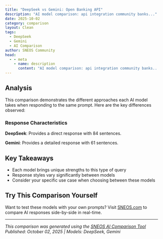 ```yaml
---
title: "DeepSeek vs Gemini: Open Banking API"
description: "AI model comparison: api integration community banks..."
date: 2025-10-02
category: comparison
layout: Clean
tags:
  - DeepSeek
  - Gemini
  - AI Comparison
author: SNEOS Community
head:
  - - meta
    - name: description
      content: "AI model comparison: api integration community banks..."
---
```


<ChatComparison
  title="DeepSeek vs Gemini: Open Banking API"
  prompt="api integration community banks"
  :responses='{
    "DeepSeek": "Of course. Integrating APIs with community banks is a fascinating and rapidly evolving area. While community banks have traditionally been slower to adopt new technology than large multinational banks, the landscape is changing dramatically due to customer demand, competitive pressure, and the rise of Banking-as-a-Service (BaaS).\n\nHere\u2019s a comprehensive guide to API integration for community banks, covering the why, the how, the challenges, and the key players.\n\n---\n\n### 1. Why Community Banks are Embracing API Integration\n\nCommunity banks are leveraging APIs to compete and thrive, not just survive.\n\n*   **Enhanced Customer Experience:** Offer services like account aggregation (seeing all their finances in one place), personal financial management (PFM) tools, and faster digital onboarding.\n*   **Operational Efficiency:** Automate back-office processes like account verification (KYC), loan origination, and compliance reporting.\n*   **New Revenue Streams:** Partner with FinTech companies to offer specialized services (e.g., embedded lending, insurance, investment platforms) and earn referral fees or revenue shares.\n*   **Competition with Megabanks \u0026 FinTechs:** They can\u0027t outspend Chase or out-innovate a startup, but they can use APIs to offer a comparable digital experience with their superior local service.\n*   **Regulatory Compliance:** Open Banking regulations (like PSD2 in Europe) are a global trend. Proactive API adoption prepares them for a similar future in the U.S. and helps streamline compliance (e.g., with FDX API standards for data sharing).\n\n---\n\n### 2. Key Areas for API Integration\n\nAPIs can be used in several critical functions:\n\n| Area | Use Case | Example APIs / Standards |\n| :--- | :--- | :--- |\n| **Account Aggregation** | Allow customers to see data from other banks in your app, or let your data be used securely in a FinTech app (like Mint or QuickBooks). | **Plaid, Finicity, MX** (they provide the API layer to the core provider) |\n| **Payment Initiation** | Enable customers to send real-time or ACH payments directly from your app or a partner\u0027s platform. | **ACH APIs, RTP\u00AE Network (The Clearing House), FedNowSM Service** |\n| **Account Opening \u0026 Onboarding** | Streamline the digital account opening process with identity verification and credit checks. | **Alloy, Socure, Veriff** (for KYC/identity), **Plaid** (for account funding verification) |\n| **Loan Origination** | Automate the loan application, decisioning, and funding process. | APIs from credit bureaus (**Experian, Equifax, TransUnion**), document verification, and core providers. |\n| **Internal Systems** | Connect core banking systems with other internal software (CRM, marketing, document management). | Core Provider\u0027s native APIs (see below). |\n\n---\n\n### 3. The Technical Path: How Community Banks Integrate APIs\n\nThis is the most critical part. A community bank typically doesn\u0027t build a direct API from scratch. They work through layers.\n\n#### The Central Role of the Core Provider\n\nThe **core banking system** (like the bank\u0027s central nervous system) is the key. Examples include **Fiserv, FIS, Jack Henry, and Finxact**.\n\n*   **Traditional Cores (Fiserv, FIS, Jack Henry):** Historically had closed architectures. They are now rapidly developing and exposing their own API gateways.\n    *   **Jack Henry Banno:** A powerful platform that provides a set of APIs for digital banking, account aggregation, and more.\n    *   **Fiserv AllData Aggregation:** Their solution for secure data sharing via APIs.\n    *   The bank often works with the core provider to \u0022turn on\u0022 and configure these APIs.\n*   **Modern Cores (Finxact, Unit):** Built from the ground up with an API-first architecture, making integration significantly easier and faster.\n\n#### Common Integration Models:\n\n1.  **Direct Core Provider API:** The bank uses the APIs provided by its core processor (e.g., Jack Henry\u0027s Banno API) to build custom digital experiences.\n2.  **Third-Party Aggregator API:** The bank partners with a company like **Plaid** or **Finicity**. These aggregators have already built integrations with the major core providers. The bank \u0022certifies\u0022 this connection to ensure secure and reliable data flow.\n3.  **Banking-as-a-Service (BaaS) Platform:** The bank partners with a BaaS provider (like **Unit, Treasury Prime, or Synctera**). The BaaS platform provides a modern API stack on top of the bank\u0027s core, allowing the bank to easily offer its banking services (charter, FDIC insurance, payments) to FinTech partners.\n\n---\n\n### 4. Major Challenges for Community Banks\n\n*   **Legacy Systems:** Integrating modern APIs with 40-year-old COBOL-based core systems is complex, slow, and expensive.\n*   **Cost and Resources:** API projects require budget for licensing, developer time, and ongoing maintenance. Many community banks have small IT teams.\n*   **Security and Risk Management:** Every new API connection is a potential security vulnerability. Banks must have robust security practices, including API gateways, monitoring, and strict authentication (e.g., OAuth 2.0).\n*   **Regulatory and Compliance Hurdles:** Banks must ensure their API partners comply with regulations like GLBA, BSA/AML, and data privacy laws. Vetting third parties is a rigorous process.\n*   **Strategic Focus:** It\u0027s easy to get distracted by the \u0022shiny object\u0022 of every new FinTech. Banks need a clear API strategy aligned with their business goals.\n\n---\n\n### 5. The Community Bank API Ecosystem: Key Players\n\n*   **Core Processors:** **Fiserv, FIS, Jack Henry \u0026 Associates, Finxact**\n*   **API Aggregators (Data \u0026 Payments):** **Plaid, Finicity (a Mastercard company), MX, Yodlee**\n*   **Banking-as-a-Service (BaaS) Platforms:** **Unit, Treasury Prime, Synctera, Bond**\n*   **Identity Verification \u0026 KYC:** **Alloy, Socure, Veriff**\n*   **Real-Time Payments:** **The Clearing House (RTP\u00AE), FedNowSM Service**\n*   **Standards Bodies:** **FDX (Financial Data Exchange)** - Creates a common API standard (FDX API) for secure and transparent consumer and business financial data sharing.\n\n### Getting Started: A Practical Checklist for a Community Bank\n\n1.  **Define Your \u0022Why\u0022:** Start with a business goal, not the technology. (\u0022We want to improve loan application conversion by 30%.\u0022)\n2.  **Assess Your Core:** Talk to your core provider. What APIs do they offer? What is their roadmap? What are the costs?\n3.  **Start Small:** Pilot a low-risk, high-impact API project. For example, integrating a digital identity verification API for new account openings.\n4.  **Prioritize Security:** Involve your CISO and compliance team from day one. Choose partners with strong security credentials and audits (e.g., SOC 2).\n5.  **Join the Community:** Engage with organizations like the **Independent Community Bankers of America (ICBA)** which provides resources and advocacy on tech issues, including APIs.\n\nThe journey to API integration is essential for the future of community banking. By leveraging partnerships and a strategic approach, they can harness the power of APIs to remain relevant, competitive, and deeply connected to their customers.",
    "Gemini": "API (Application Programming Interface) integration is becoming increasingly crucial for community banks. It allows them to connect with fintech companies, other financial institutions, and even internal systems in a standardized way. Here\u0027s a breakdown of why it\u0027s important and what it entails:\n\n**Why API Integration is Important for Community Banks:**\n\n*   **Enhanced Customer Experience:**\n    *   **Modern Banking Features:** APIs enable banks to offer modern features like mobile wallets, budgeting apps, and personalized financial advice without building them in-house.\n    *   **Seamless Integration:** Customers can connect their bank accounts to their favorite financial tools, streamlining their financial lives.\n    *   **Faster Transactions:** APIs can speed up processes like loan applications, fund transfers, and account opening.\n\n*   **Increased Efficiency and Automation:**\n    *   **Streamlined Processes:** Automate tasks like data entry, reconciliation, and compliance reporting.\n    *   **Reduced Errors:** Minimizes manual data handling, leading to fewer errors and improved accuracy.\n    *   **Faster Time to Market:** Quickly integrate new services and features to stay competitive.\n\n*   **New Revenue Streams:**\n    *   **Partnerships:** Collaborate with fintech companies to offer unique services and earn referral fees.\n    *   **Data Monetization:**  Potentially offer anonymized and aggregated data insights to businesses (with appropriate privacy safeguards).\n    *   **New Products:** Create innovative products and services by combining banking capabilities with other platforms.\n\n*   **Improved Data Access and Analysis:**\n    *   **Real-Time Data:** Access real-time data for better decision-making and risk management.\n    *   **Data-Driven Insights:** Analyze customer data to personalize offerings and improve customer engagement.\n    *   **Regulatory Compliance:** Easier to meet regulatory requirements by accessing and sharing data securely.\n\n*   **Staying Competitive:**\n    *   **Meeting Customer Expectations:**  Customers expect the same level of digital convenience from community banks as they do from larger institutions and fintech companies.\n    *   **Attracting New Customers:** Offering modern features and seamless integration can attract a younger, tech-savvy customer base.\n    *   **Building a Digital Ecosystem:**  Connect with other businesses and services to create a comprehensive financial ecosystem for customers.\n\n**Types of APIs Community Banks Might Use:**\n\n*   **Account Information APIs:**  Allow third-party apps to access account balances, transaction history, and other account details (with customer consent).\n*   **Payment APIs:**  Enable banks to process payments through various channels, including mobile wallets, online payment gateways, and real-time payment networks.\n*   **Funds Transfer APIs:**  Facilitate electronic funds transfers (EFTs) between accounts, both within the bank and with other institutions.\n*   **Lending APIs:**  Streamline loan applications, credit scoring, and loan management.\n*   **Customer Onboarding APIs:** Automate and simplify the account opening process.\n*   **Security APIs:**  Provide authentication, authorization, and fraud detection services.\n*   **KYC/AML APIs:**  Automate Know Your Customer (KYC) and Anti-Money Laundering (AML) compliance checks.\n*   **Core Banking APIs:**  Connect to the bank\u0027s core banking system to access and update customer information, account balances, and other critical data.\n*   **Open Banking APIs:** Standardized APIs that allow secure data sharing between banks and third-party providers (driven by regulations like PSD2 in some regions).\n\n**Challenges and Considerations:**\n\n*   **Security:**  Protecting customer data is paramount. Banks must implement robust security measures to prevent unauthorized access and fraud.\n*   **Compliance:**  Banks must comply with all applicable regulations, including data privacy laws (like GDPR and CCPA) and financial regulations.\n*   **Integration Complexity:** Integrating with multiple APIs can be complex and require specialized expertise.\n*   **Scalability:**  The API infrastructure must be able to handle increasing volumes of data and transactions.\n*   **Vendor Selection:** Choosing the right API providers is crucial. Banks should carefully evaluate vendors based on their security, reliability, and cost.\n*   **Data Governance:**  Establishing clear data governance policies is essential to ensure data quality and consistency.\n*   **Legacy Systems:** Integrating with older legacy systems can be challenging.  Banks may need to modernize their infrastructure to fully leverage APIs.\n*   **Cost:** Developing and maintaining an API infrastructure can be expensive.\n\n**How Community Banks Can Approach API Integration:**\n\n*   **Develop a Clear API Strategy:**  Define the bank\u0027s goals for API integration and identify the most important use cases.\n*   **Assess Existing Infrastructure:**  Evaluate the bank\u0027s current IT infrastructure and identify any gaps that need to be addressed.\n*   **Prioritize APIs:**  Start with the APIs that will deliver the most value and have the least risk.\n*   **Choose the Right Technology:**  Select an API management platform that meets the bank\u0027s needs.\n*   **Implement Robust Security Measures:**  Implement strong authentication, authorization, and encryption to protect customer data.\n*   **Test Thoroughly:**  Thoroughly test all APIs before deploying them to production.\n*   **Monitor Performance:**  Continuously monitor the performance of APIs to identify and resolve any issues.\n*   **Collaborate with Fintechs:**  Partner with fintech companies to access their expertise and innovative solutions.\n*   **Training:**  Invest in training for staff to ensure they understand how to use and manage APIs.\n*   **Start Small:**  A phased approach allows for learning and adaptation.\n\n**Key Players \u0026 Examples (Illustrative - Not Exhaustive):**\n\n*   **Core Banking Providers:** Many core banking providers (like Jack Henry, FIS, Finastra) are offering APIs to extend the functionality of their systems.\n*   **Fintech Companies:**  Numerous fintech companies specialize in API solutions for specific banking functions, such as payments (e.g., Plaid, Dwolla), lending (e.g., Blend), and KYC/AML (e.g., Trulioo).\n*   **API Management Platforms:**  Companies like Apigee (Google Cloud), Mulesoft (Salesforce), and Kong offer API management platforms to help banks manage and secure their APIs.\n*   **Example Community Banks:**  While specific examples may be less publicly advertised due to competitive reasons, many community banks are quietly integrating APIs for things like mobile banking, online account opening, and partnerships with local businesses.\n\n**In conclusion,** API integration is essential for community banks to thrive in the digital age. By embracing APIs, community banks can enhance customer experiences, increase efficiency, and stay competitive.  A strategic approach, focusing on security, compliance, and careful vendor selection, is crucial for success.  The future of community banking will be deeply intertwined with the ability to effectively leverage the power of APIs.\n"
  }'
  published-date="08:03"
/>

## Analysis

This comparison demonstrates the different approaches each AI model takes when responding to the same prompt. Here are the key differences observed:

### Response Characteristics

**DeepSeek**: Provides a direct response with 84 sentences. 

**Gemini**: Provides a detailed response with 61 sentences. 

## Key Takeaways

- Each model brings unique strengths to this type of query
- Response styles vary significantly between models
- Consider your specific use case when choosing between these models

## Try This Comparison Yourself

Want to test these models with your own prompts? Visit [SNEOS.com](https://sneos.com) to compare AI responses side-by-side in real-time.

---

*This comparison was generated using the [SNEOS AI Comparison Tool](https://sneos.com)*
*Published: October 02, 2025 | Models: DeepSeek, Gemini*
